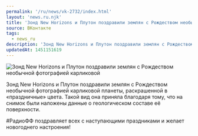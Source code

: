 ```yaml
---
permalink: '/ru/news/vk-2732/index.html'
layout: 'news.ru.njk'
title: 'Зонд New Horizons и Плутон поздравили землян с Рождеством необычной фотографией карликовой план'
source: ВКонтакте
tags:
  - news_ru
description: 'Зонд New Horizons и Плутон поздравили землян с Рождеством необычной фотографией карликовой'
updatedAt: 1451151619
---
```

![Зонд New Horizons и Плутон поздравили землян с Рождеством необычной фотографией карликовой](https://sun9-52.userapi.com/impf/c630528/v630528484/9d67/kGaT7By5SVE.jpg?size=1041x1041&quality=96&proxy=1&sign=e22270f023b873d511d23e11a3c50bb7&c_uniq_tag=8lwCMV7xNPMBQ3ldyvCTtVsRmcJOH5pfjCvOvrdsYFM&type=album)

Зонд New Horizons и Плутон поздравили землян с Рождеством необычной фотографией карликовой планеты, раскрашенной в «праздничные» цвета. Такой вид она приняла благодаря тому, что на снимок были наложены данные о геологическом составе её поверхности.

#РадиоФФ поздравляет всех с наступающими праздниками и желает новогоднего настроения!

